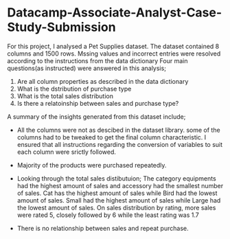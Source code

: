 # Datacamp-Associate-Analyst-Case-Study-Submission
For this project, I analysed a Pet Supplies dataset.
The dataset contained 8 columns and 1500 rows.
Mssing values and incorrect entries were resolved according to the instructions from the data dictionary
Four main questions(as instructed) were answered in this analysis;
  1. Are all column properties as described in the data dictionary
  2. What is the dstribution of purchase type
  3. What is the total sales distribution
  4. Is there a relatoinship between sales and purchase type?

A summary of the insights generated from this dataset include;
* All the columns were not as descibed in the dataset library. some of the columns had to be tweaked to get the final column characteristic.
I ensured that all instructions regarding the conversion of variables to suit each column were srictly followed.

* Majority of the products were purchased repeatedly.

* Looking through the total sales distibutuion;
The category equipments had the highest amount of sales and accessory had the smallest number of sales.
Cat has the highest amount of sales while Bird had the lowest amount of sales.
Small had the highest amount of sales while Large had the lowest amount of sales.
On sales distribution by rating, more sales were rated 5, closely followed by 6 while the least rating was 1.7
* There is no relationship between sales and repeat purchase.
